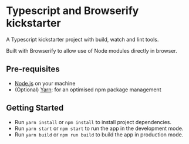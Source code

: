 # Typescript and Browserify kickstarter
A Typescript kickstarter project with build, watch and lint tools.

Built with Browserify to allow use of Node modules directly in browser.

## Pre-requisites

* [Node.js](https://nodejs.org/) on your machine
* (Optional) [Yarn](https://yarnpkg.com/en/docs/install): for an optimised npm package management

## Getting Started

* Run `yarn install` or `npm install` to install project dependencies.
* Run `yarn start` or `npm start` to run the app in the development mode.
* Run `yarn build` or `npm run build` to build the app in production mode.
